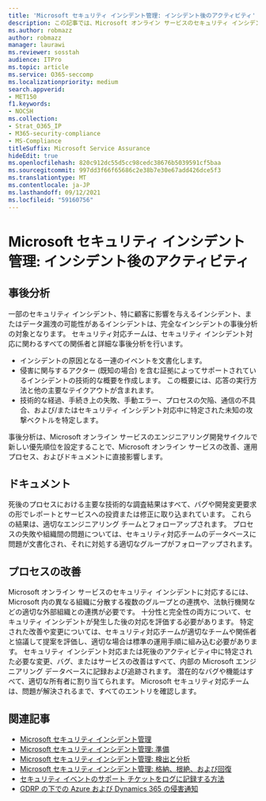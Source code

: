 ```yaml
---
title: 'Microsoft セキュリティ インシデント管理: インシデント後のアクティビティ'
description: この記事では、Microsoft オンライン サービスのセキュリティ インシデント管理インシデント後のアクティビティ プロセスの概要について説明します。
ms.author: robmazz
author: robmazz
manager: laurawi
ms.reviewer: sosstah
audience: ITPro
ms.topic: article
ms.service: O365-seccomp
ms.localizationpriority: medium
search.appverid:
- MET150
f1.keywords:
- NOCSH
ms.collection:
- Strat_O365_IP
- M365-security-compliance
- MS-Compliance
titleSuffix: Microsoft Service Assurance
hideEdit: true
ms.openlocfilehash: 820c912dc55d5cc98cedc38676b5039591cf5baa
ms.sourcegitcommit: 997dd3f66f65686c2e38b7e30e67add426dce5f3
ms.translationtype: MT
ms.contentlocale: ja-JP
ms.lasthandoff: 09/12/2021
ms.locfileid: "59160756"
---
```

# <a name="microsoft-security-incident-management-post-incident-activity"></a>Microsoft セキュリティ インシデント管理: インシデント後のアクティビティ

## <a name="postmortem"></a>事後分析

一部のセキュリティ インシデント、特に顧客に影響を与えるインシデント、またはデータ漏洩の可能性があるインシデントは、完全なインシデントの事後分析の対象となります。 セキュリティ対応チームは、セキュリティ インシデント対応に関わるすべての関係者と詳細な事後分析を行います。

- インシデントの原因となる一連のイベントを文書化します。
- 侵害に関与するアクター (既知の場合) を含む証拠によってサポートされているインシデントの技術的な概要を作成します。 この概要には、応答の実行方法と他の主要なテイクアウトが含まれます。
- 技術的な経過、手続き上の失敗、手動エラー、プロセスの欠陥、通信の不具合、および/またはセキュリティ インシデント対応中に特定された未知の攻撃ベクトルを特定します。

事後分析は、Microsoft オンライン サービスのエンジニアリング開発サイクルで新しい優先順位を設定することで、Microsoft オンライン サービスの改善、運用プロセス、およびドキュメントに直接影響します。

## <a name="documentation"></a>ドキュメント

死後のプロセスにおける主要な技術的な調査結果はすべて、バグや開発変更要求の形でレポートとサービスへの投資または修正に取り込まれています。 これらの結果は、適切なエンジニアリング チームとフォローアップされます。 プロセスの失敗や組織間の問題については、セキュリティ対応チームのデータベースに問題が文書化され、それに対処する適切なグループがフォローアップされます。

## <a name="process-improvement"></a>プロセスの改善

Microsoft オンライン サービスのセキュリティ インシデントに対応するには、Microsoft 内の異なる組織に分散する複数のグループとの連携や、法執行機関などの適切な外部組織との連携が必要です。 十分性と完全性の両方について、セキュリティ インシデントが発生した後の対応を評価する必要があります。 特定された改善や変更については、セキュリティ対応チームが適切なチームや関係者と協議して提案を評価し、適切な場合は標準の運用手順に組み込む必要があります。 セキュリティ インシデント対応または死後のアクティビティ中に特定された必要な変更、バグ、またはサービスの改善はすべて、内部の Microsoft エンジニアリング データベースに記録および追跡されます。 潜在的なバグや機能はすべて、適切な所有者に割り当てられます。 Microsoft セキュリティ対応チームは、問題が解決されるまで、すべてのエントリを確認します。

## <a name="related-articles"></a>関連記事

- [Microsoft セキュリティ インシデント管理](assurance-security-incident-management.md)
- [Microsoft セキュリティ インシデント管理: 準備](assurance-sim-preparation.md)
- [Microsoft セキュリティ インシデント管理: 検出と分析](assurance-sim-detection-analysis.md)
- [Microsoft セキュリティ インシデント管理: 格納、根絶、および回復](assurance-sim-containment-eradication-recovery.md)
- [セキュリティ イベントのサポート チケットをログに記録する方法](/azure/security/fundamentals/event-support-ticket)
- [GDRP の下での Azure および Dynamics 365 の侵害通知](/compliance/regulatory/gdpr-breach-azure-dynamics)
